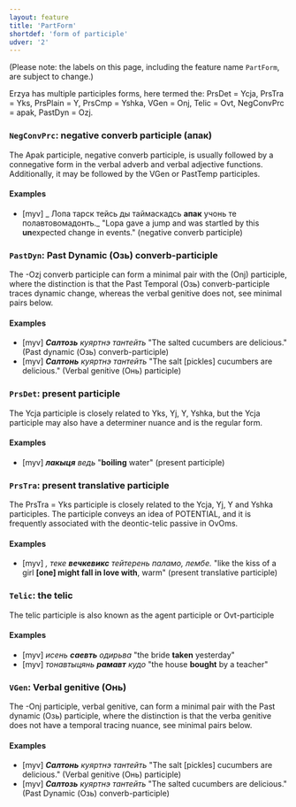 ```yaml
---
layout: feature
title: 'PartForm'
shortdef: 'form of participle'
udver: '2'
---
```


(Please note: the labels on this page, including the feature name
`PartForm`, are subject to change.)

Erzya has multiple participles forms, here termed the: PrsDet = Ycja, PrsTra = Yks,
PrsPlain = Y, PrsCmp = Yshka, VGen = Onj, Telic = Ovt, NegConvPrc = apak, PastDyn = Ozj.

### <a name="NegConvPrc">`NegConvPrc`</a>: negative converb participle (апак)

The Apak participle, negative converb participle, is usually followed by a connegative form
in the verbal adverb and verbal adjective functions. Additionally, it may be followed by
the VGen or PastTemp participles.

#### Examples

* [myv] _ Лопа тарск тейсь ды таймаскадсь <b>апак</b> учонь те полавтовомадонть._ "Lopa gave a jump and was startled by this <b>un</b>expected change in events." (negative converb participle)

### <a name="PastDyn">`PastDyn`</a>: Past Dynamic (Озь) converb-participle

The -Ozj converb participle can form a minimal pair with the (Onj) participle,
where the distinction is that the Past Temporal (Озь) converb-participle traces
dynamic change, whereas the verbal genitive does not, see minimal pairs below.

#### Examples

* [myv] _<b>Салтозь</b> куяртнэ тантейть_ "The salted cucumbers are delicious." (Past dynamic (Озь) converb-participle)
* [myv] _<b>Салтонь</b> куяртнэ тантейть_ "The salt [pickles] cucumbers are delicious." (Verbal genitive (Онь) participle)


### <a name="PrsDet">`PrsDet`</a>: present participle 

The Ycja participle is closely related to Yks, Yj, Y, Yshka, but the Ycja participle may also have
a determiner nuance and is the regular form.

#### Examples

* [myv] _<b>лакыця</b> ведь_ "<b>boiling</b> water" (present participle)

### <a name="PrsTra">`PrsTra`</a>: present translative participle

The PrsTra = Yks participle is closely related to the Ycja, Yj, Y and Yshka participles. The participle
conveys an idea of POTENTIAL, and it is frequently associated with the deontic-telic passive in OvOms.

#### Examples

* [myv] _, теке <b>вечкевикс</b> тейтерень паламо, лембе._ "like the kiss of a girl <b>[one] might fall in love with</b>, warm" (present translative participle)

### <a name="Telic">`Telic`</a>: the telic

The telic participle is also known as the agent participle or Ovt-participle

#### Examples

* [myv] _исень <b>саевть</b> одирьва_ "the bride <b>taken</b> yesterday"
* [myv] _тонавтыцянь <b>рамавт</b> кудо_ "the house <b>bought</b> by a teacher"

### <a name="VGen">`VGen`</a>: Verbal genitive (Онь)

The -Onj participle, verbal genitive, can form a minimal pair with the Past dynamic (Озь) participle,
where the distinction is that the verba genitive does not have a temporal tracing nuance, see minimal pairs below.

#### Examples

* [myv] _<b>Салтонь</b> куяртнэ тантейть_ "The salt [pickles] cucumbers are delicious." (Verbal genitive (Онь) participle)
* [myv] _<b>Салтозь</b> куяртнэ тантейть_ "The salted cucumbers are delicious." (Past Dynamic (Озь) converb-participle)


<!-- Interlanguage links updated Út 9. května 2023, 20:03:43 CEST -->
